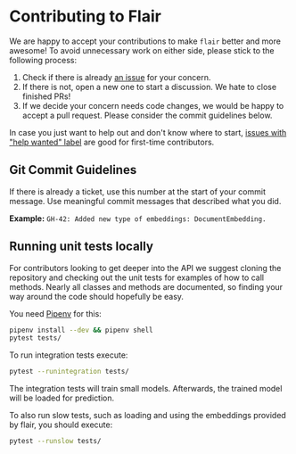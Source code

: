 # Contributing to Flair

We are happy to accept your contributions to make `flair` better and more awesome! To avoid unnecessary work on either 
side, please stick to the following process:

1. Check if there is already [an issue](https://github.com/zalandoresearch/flair/issues) for your concern.
2. If there is not, open a new one to start a discussion. We hate to close finished PRs!
3. If we decide your concern needs code changes, we would be happy to accept a pull request. Please consider the 
commit guidelines below.

In case you just want to help out and don't know where to start, 
[issues with "help wanted" label](https://github.com/zalandoresearch/flair/labels/help%20wanted) are good for 
first-time contributors. 


## Git Commit Guidelines

If there is already a ticket, use this number at the start of your commit message. 
Use meaningful commit messages that described what you did.

**Example:** `GH-42: Added new type of embeddings: DocumentEmbedding.` 


## Running unit tests locally

For contributors looking to get deeper into the API we suggest cloning the repository and checking out the unit
tests for examples of how to call methods. Nearly all classes and methods are documented, so finding your way around
the code should hopefully be easy.

You need [Pipenv](https://pipenv.readthedocs.io/) for this:

```bash
pipenv install --dev && pipenv shell
pytest tests/
```

To run integration tests execute:
```bash
pytest --runintegration tests/
```
The integration tests will train small models.
Afterwards, the trained model will be loaded for prediction.

To also run slow tests, such as loading and using the embeddings provided by flair, you should execute:
```bash
pytest --runslow tests/
```
